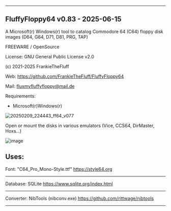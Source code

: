 -----------------------------------------------------------------

FluffyFloppy64 v0.83 - 2025-06-15
-

A Microsoft(r) Windows(r) tool to catalog 
Commodore 64 (C64) floppy disk images (D64, G64, D71, D81, PRG, TAP)

FREEWARE / OpenSource

License: GNU General Public License v2.0

(c) 2021-2025 FrankieTheFluff

Web: https://github.com/FrankieTheFluff/FluffyFloppy64

Mail: fluxmyfluffyfloppy@mail.de

Requirements: 
- Microsoft(r)Windows(r) 

![20250209_224443_ff64_v077](https://github.com/user-attachments/assets/612225f1-9e83-4d17-bc65-ffc1cdeb97e3)

Open or mount the disks in various emulators (Vice, CCS64, DirMaster, Hoxs...)

![image](https://github.com/user-attachments/assets/38816caf-6b9f-41bb-bb88-3ca8fccda927)

Uses:
-----------------------------------------------------------------
Font: "C64_Pro_Mono-Style.ttf"
https://style64.org

-----------------------------------------------------------------
Database: SQLite
https://www.sqlite.org/index.html

-----------------------------------------------------------------
Converter: NibTools (nibconv.exe) 
https://github.com/rittwage/nibtools

-----------------------------------------------------------------

